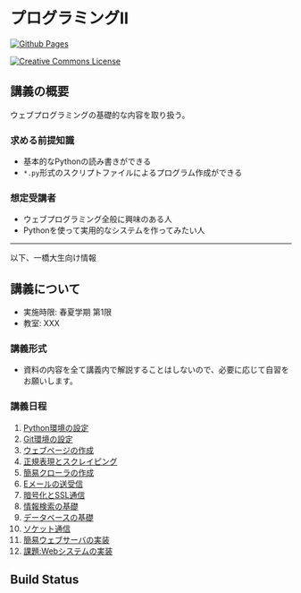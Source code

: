 プログラミングⅡ
===

[![Github Pages](https://github.com/tatsy/1284-sds-ml-advanced/actions/workflows/gh-pages.yaml/badge.svg)](https://github.com/tatsy/1284-programming-2/actions/workflows/gh-pages.yaml)

[![Creative Commons License](https://i.creativecommons.org/l/by-nc-sa/4.0/88x31.png)](http://creativecommons.org/licenses/by-nc-sa/4.0/)

## 講義の概要

ウェブプログラミングの基礎的な内容を取り扱う。

### 求める前提知識

- 基本的なPythonの読み書きができる
- `*.py`形式のスクリプトファイルによるプログラム作成ができる

### 想定受講者

- ウェブプログラミング全般に興味のある人
- Pythonを使って実用的なシステムを作ってみたい人

---

以下、一橋大生向け情報

## 講義について

- 実施時限: 春夏学期 第1限
- 教室: XXX

### 講義形式

- 資料の内容を全て講義内で解説することはしないので、必要に応じて自習をお願いします。

### 講義日程

1.  [Python環境の設定](sec:setup-python)
1.  [Git環境の設定](sec:setup-git)
1.  [ウェブページの作成](sec:webpage)
1.  [正規表現とスクレイピング](sec:regex)
1.  [簡易クローラの作成](sec:crawler)
1.  [Eメールの送受信](sec:email)
1.  [暗号化とSSL通信](sec:encryption)
1.  [情報検索の基礎](sec:retrieval)
1.  [データベースの基礎](sec:database)
1.  [ソケット通信](sec:socket)
1.  [簡易ウェブサーバの実装](sec:web-server)
1.  [課題:Webシステムの実装](sec:web-system)

## Build Status

```{nb-exec-table}
```
